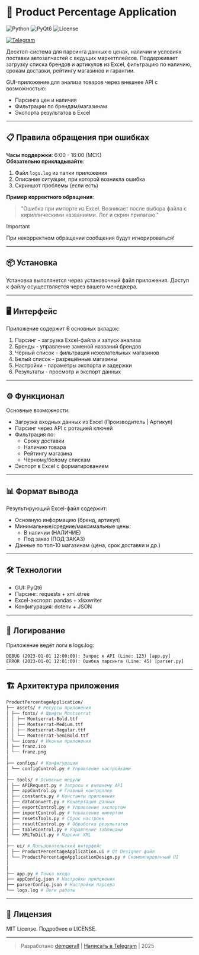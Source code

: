 # 🛒 Product Percentage Application

![Python](https://img.shields.io/badge/Python-3.9+-blue?logo=python)
![PyQt6](https://img.shields.io/badge/PyQt6-6.4+-green?logo=qt)
![License](https://img.shields.io/badge/License-MIT-yellow)

[![Telegram](https://img.shields.io/badge/Telegram-@demgerall-blue?logo=telegram)](https://t.me/demgerall)

Десктоп-система для парсинга данных о ценах, наличии и условиях поставки автозапчастей с ведущих маркетплейсов. 
Поддерживает загрузку списка брендов и артикулов из Excel, фильтрацию по наличию, срокам доставки, рейтингу магазинов и гарантии.

GUI-приложение для анализа товаров через внешнее API с возможностью:
- Парсинга цен и наличия
- Фильтрации по брендам/магазинам
- Экспорта результатов в Excel

---

## 📋 Правила обращения при ошибках

**Часы поддержки**: 6:00 - 16:00 (МСК)  
**Обязательно прикладывайте**:
1. Файл `logs.log` из папки приложения
2. Описание ситуации, при которой возникла ошибка
3. Скриншот проблемы (если есть)

**Пример корректного обращения**:  
> "Ошибка при импорте из Excel. Возникает после выбора файла с кириллическими названиями. Лог и скрин прилагаю."

> [!IMPORTANT]
> При некорректном обращении сообщения будут игнорироваться!

---

## 📦 Установка

Установка выполянется через установочный файл приложения. Доступ к файлу осуществляется через вашего менеджера.

---

## 🖥️ Интерфейс

Приложение содержит 6 основных вкладок:

1. Парсинг - загрузка Excel-файла и запуск анализа
2. Бренды - управление заменой названий брендов
3. Чёрный список - фильтрация нежелательных магазинов
4. Белый список - разрешённые магазины
5. Настройки - параметры экспорта и задержки
6. Результаты - просмотр и экспорт данных

---

## ⚙️ Функционал

Основные возможности:
- Загрузка входных данных из Excel (Производитель | Артикул)
- Парсинг через API с ротацией ключей
- Фильтрация по:
  - Сроку доставки
  - Наличию товара
  - Рейтингу магазина
  - Чёрному/белому спискам
- Экспорт в Excel с форматированием

---

## 📊 Формат вывода

Результирующий Excel-файл содержит:
- Основную информацию (бренд, артикул)
- Минимальные/средние/максимальные цены:
  - В наличии (НАЛИЧИЕ)
  - Под заказ (ПОД ЗАКАЗ)
- Данные по топ-10 магазинам (цена, срок доставки и др.)

---

## 🛠 Технологии

- GUI: PyQt6
- Парсинг: requests + xml.etree
- Excel-экспорт: pandas + xlsxwriter
- Конфигурация: dotenv + JSON

---

## 📄 Логирование

Приложение ведёт логи в logs.log:

```logs
DEBUG (2023-01-01 12:00:00): Запрос к API (Line: 123) [app.py]
ERROR (2023-01-01 12:01:00): Ошибка парсинга (Line: 45) [parser.py]
```

---

## 🏗️ Архитектура приложения

```bash
ProductPercentageApplication/
├── assets/ # Ресурсы приложения
│ ├── fonts/ # Шрифты Montserrat
│ │ ├── Montserrat-Bold.ttf
│ │ ├── Montserrat-Medium.ttf
│ │ ├── Montserrat-Regular.ttf
│ │ └── Montserrat-SemiBold.ttf
│ └── icons/ # Иконки приложения
│ ├── franz.ico
│ └── franz.png
│
├── configs/ # Конфигурации
│ └── configControl.py # Управление настройками
│
├── tools/ # Основные модули
│ ├── APIRequest.py # Запросы к внешнему API
│ ├── appControl.py # Главный контроллер
│ ├── constants.py # Константы приложения
│ ├── dataConvert.py # Конвертация данных
│ ├── exportControl.py # Управление экспортом
│ ├── importControl.py # Управление импортом
│ ├── resetsTools.py # Сброс настроек
│ ├── resultControl.py # Обработка результатов
│ ├── tableControl.py # Управление таблицами
│ └── XMLToDict.py # Парсинг XML
│
├── ui/ # Пользовательский интерфейс
│ ├── ProductPercentageApplication.ui # Qt Designer файл
│ └── ProductPercentageApplicationDesign.py # Скомпилированный UI
│
│
├── app.py # Точка входа
├── appConfig.json # Настройки приложения
├── parserConfig.json # Настройки парсера
└── logs.log # Логи работы
```

---

## 📜 Лицензия
MIT License. Подробнее в LICENSE.

---

> Разработано [demgerall](https://github.com/demgerall) | [Написать в Telegram](https://t.me/demgerall) | 2025
